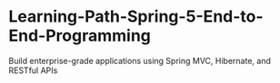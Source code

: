 # Learning-Path-Spring-5-End-to-End-Programming
Build enterprise-grade applications using Spring MVC, Hibernate, and RESTful APIs
